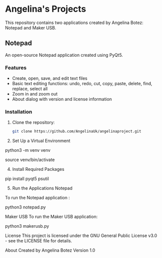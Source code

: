 # Angelina's Projects

This repository contains two applications created by Angelina Botez: Notepad and Maker USB.

## Notepad

An open-source Notepad application created using PyQt5.

### Features

- Create, open, save, and edit text files
- Basic text editing functions: undo, redo, cut, copy, paste, delete, find, replace, select all
- Zoom in and zoom out
- About dialog with version and license information

### Installation

1. Clone the repository:
   ```bash
   git clone https://github.com/AngelinaUk/angelinaproject.git
2. Set Up a Virtual Environment

  python3 -m venv venv

source venv/bin/activate

4. Install Required Packages

pip install pyqt5 psutil

5. Run the Applications Notepad

To run the Notepad application :

python3 notepad.py

Maker USB
To run the Maker USB application:

python3 makerusb.py

License
This project is licensed under the GNU General Public License v3.0 - see the LICENSE file for details.

About
Created by Angelina Botez
Version 1.0
